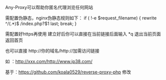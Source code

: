 Any-Proxy可以帮助你匿名代理浏览任何网站

需配置伪静态，nginx伪静态规则如下：
if ( !-e $request_filename) {
       rewrite ^/(.*)$ /index.php?$1 last;
       break;
}

需配置好https再使用
建立好后你可以直接在当前链接后面输入 *q 退出当前页面返回首页

也可以直接 http://你的域名/http://加需访问链接

如 ：http://xxx.com/http://www.ip38.com/



基于：https://github.com/koala0529/reverse-proxy-php 修改
